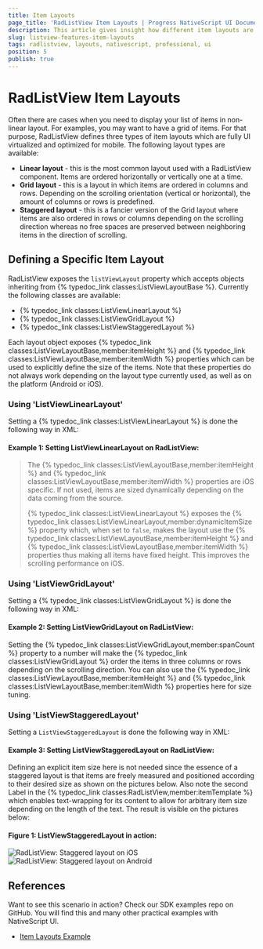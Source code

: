 ```yaml
---
title: Item Layouts
page_title: 'RadListView Item Layouts | Progress NativeScript UI Documentation'
description: This article gives insight how different item layouts are used with RadListView.
slug: listview-features-item-layouts
tags: radlistview, layouts, nativescript, professional, ui
position: 5
publish: true
---
```


# RadListView Item Layouts

Often there are cases when you need to display your list of items in non-linear layout. For examples, you may want to have a grid of items. For that purpose, RadListView defines three types of item layouts which are fully UI virtualized and optimized for mobile. The following layout types are available:

* **Linear layout** - this is the most common layout used with a RadListView component. Items are ordered horizontally or vertically one at a time.
* **Grid layout** - this is a layout in which items are ordered in columns and rows. Depending on the scrolling orientation (vertical or horizontal), the amount of columns or rows is predefined.
* **Staggered layout** - this is a fancier version of the Grid layout where items are also ordered in rows or columns depending on the scrolling direction whereas no free spaces are preserved between neighboring items in the direction of scrolling.

## Defining a Specific Item Layout

RadListView exposes the `listViewLayout` property which accepts objects inheriting from {% typedoc_link classes:ListViewLayoutBase %}. Currently the following classes are available:

* {% typedoc_link classes:ListViewLinearLayout %}
* {% typedoc_link classes:ListViewGridLayout %}
* {% typedoc_link classes:ListViewStaggeredLayout %}

Each layout object exposes {% typedoc_link classes:ListViewLayoutBase,member:itemHeight %} and {% typedoc_link classes:ListViewLayoutBase,member:itemWidth %} properties which can be used to explicitly define the size of the items. Note that these properties do not always work depending on the layout type currently used, as well as on the platform (Android or iOS).

### Using 'ListViewLinearLayout'

Setting a {% typedoc_link classes:ListViewLinearLayout %} is done the following way in XML:

#### __Example 1: Setting ListViewLinearLayout on RadListView:__

<snippet id='listview-item-layouts-linear-xml'/>

> The {% typedoc_link classes:ListViewLayoutBase,member:itemHeight %} and {% typedoc_link classes:ListViewLayoutBase,member:itemWidth %} properties are iOS specific. If not used, items are sized dynamically depending on the data coming from the source.
>
> {% typedoc_link classes:ListViewLinearLayout %} exposes the {% typedoc_link classes:ListViewLinearLayout,member:dynamicItemSize %} property which, when set to `false`, makes the layout use the {% typedoc_link classes:ListViewLayoutBase,member:itemHeight %} and {% typedoc_link classes:ListViewLayoutBase,member:itemWidth %} properties thus making all items have fixed height. This improves the scrolling performance on iOS.

### Using 'ListViewGridLayout'

Setting a {% typedoc_link classes:ListViewGridLayout %} is done the following way in XML:

#### __Example 2: Setting ListViewGridLayout on RadListView:__

<snippet id='listview-item-layouts-grid-xml'/>

Setting the {% typedoc_link classes:ListViewGridLayout,member:spanCount %} property to a number will make the {% typedoc_link classes:ListViewGridLayout %} order the items in three columns or rows depending on the scrolling direction. You can also use the {% typedoc_link classes:ListViewLayoutBase,member:itemHeight %} and {% typedoc_link classes:ListViewLayoutBase,member:itemWidth %} properties here for size tuning.

### Using 'ListViewStaggeredLayout'

Setting a `ListViewStaggeredLayout` is done the following way in XML:

#### __Example 3: Setting ListViewStaggeredLayout on RadListView:__

<snippet id='listview-item-layouts-staggered-xml'/>

Defining an explicit item size here is not needed since the essence of a staggered layout is that items are freely measured and positioned according to their desired size as shown on the pictures below. Also note the second Label in the {% typedoc_link classes:RadListView,member:itemTemplate %} which enables text-wrapping for its content to allow for arbitrary item size depending on the length of the text. The result is visible on the pictures below:

#### __Figure 1: ListViewStaggeredLayout in action:__

![RadListView: Staggered layout on iOS](../../img/ns_ui/list-view-item-layouts_1.png "iOS") ![RadListView: Staggered layout on Android](../../img/ns_ui/list-view-item-layouts_2.png "Android")

## References

Want to see this scenario in action?
Check our SDK examples repo on GitHub. You will find this and many other practical examples with NativeScript UI.

* [Item Layouts Example](https://github.com/NativeScript/nativescript-ui-samples/tree/master/listview/app/examples/item-layouts)
